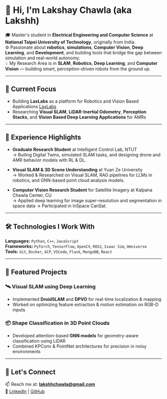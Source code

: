# 👋 Hi, I'm Lakshay Chawla (aka Lakshh)

🎓 Master's student in **Electrical Engineering and Computer Science** at **National Taipei University of Technology**, originally from India.  
⚙️ Passionate about **robotics**, **simulations**, **Computer Vision**, **Deep Learning**, and **Development**, and building tools that bridge the gap between simulation and real-world autonomy.  
💡 My Research Area is in **SLAM**, **Robotics**, **Deep Learning**, and **Computer Vision** — building smart, perception-driven robots from the ground up.

---

## 🚀 Current Focus

- Building **LaxLabs** as a platform for Robotics and Vision Based Applications [LaxLabs](https://github.com/laxlabs)
- Researching **Visual SLAM**, **LiDAR-Inertial Odometry**, **Perception Stacks**, and **Vision Based Deep Learning Applications** for AMRs

---

## 🧠 Experience Highlights

- **Graduate Research Student** at Intelligent Control Lab, NTUT  
  → Builing Digital Twins, simulated SLAM tasks, and designing drone and AMR behavior models with RL & DL.

- **Visual SLAM & 3D Scene Understanding** at Yuan Ze University  
  → Worked & Researched on Visual SLAM, RAG pipelines for LLMs in robotics, and GNN-based point cloud analysis models.

- **Computer Vision Research Student** for Satellite Imagery at Kalpana Chawla Center, CU  
  → Applied deep learning for image super-resolution and segmentation in space data
  → Participated in InSpace CanSat.

---

## 🛠️ Technologies I Work With

**Languages:** `Python`, `C++`, `JavaScript`  
**Frameworks:** `PyTorch`, `TensorFlow`, `OpenCV`, `ROS2`, `Isaac Sim`, `Omniverse`  
**Tools:** `Git`, `Docker`, `GCP`, `VSCode`, `Flask`, `MongoDB`, `React`

---

## 📂 Featured Projects

### 🛰️ Visual SLAM using Deep Learning
- Implemented **DroidSLAM** and **DPVO** for real-time localization & mapping
- Worked on optimizing feature extraction & motion estimation on RGB-D inputs

### 📦 Shape Classification in 3D Point Clouds
- Developed attention-based **GNN models** for geometry-aware classification using LiDAR
- Combined KPConv & PointNet architectures for precision in noisy environments

---

## 📌 Let's Connect

📫 Reach me at: **[lakshhchawla@gmail.com](mailto:lakshhchawla@gmail.com)**  
🔗 [LinkedIn](https://linkedin.com/in/lakshaychawla) | [GitHub](https://github.com/lakshchawla)


